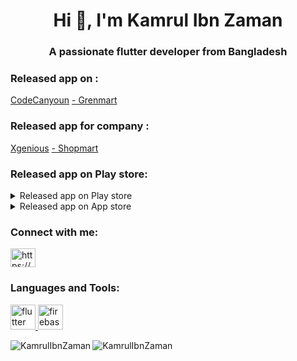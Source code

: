 <h1 align="center">Hi 👋, I'm Kamrul Ibn Zaman</h1>
<h3 align="center">A passionate flutter developer from Bangladesh</h3>

<h3 align="left">Released app on :</h3><a href="https://codecanyon.net/item/grenmart-laravel-ecommerce-shop-flutter-app/40188895">CodeCanyoun</a>
<a href="https://codecanyon.net/item/grenmart-laravel-ecommerce-shop-flutter-app/40188895">- Grenmart</a>


<h3 align="left">Released app for company :</h3><a href="https://xgenious.com">Xgenious</a>
<a href="https://i.postimg.cc/T1tXSSGK/i-Phone-12-Pro-3.webp">- Shopmart</a>

<h3 align="left">Released app on Play store:</h3> 
<p align="left">
<details>
  <summary>Released app on Play store</summary>
  <img src="https://i.postimg.cc/sfwKBygk/314627208-1998699590341332-1190079230480457434-n.jpg" height="150" name="image-name">
  <img src="https://i.postimg.cc/8cKbxdYp/image-11.jpg" height="150" name="image-name">
  <img src="https://i.postimg.cc/XYgCVxzv/image-14.png" height="150" name="image-name">
  <img src="https://i.postimg.cc/FHvS5wGq/image-15.png" height="150" name="image-name">
</details>
  
  <details>
  <summary>Released app on App store</summary>
  <img src="https://i.postimg.cc/m2nwwwMV/325412168-511378201059727-7233546358729569567-n.png"  height="150" name="image-name">
    <p align="left">
<a href="https://apps.apple.com/app/workpeople/id6476810230" target="blank"><img align="center" src="https://i.postimg.cc/m22F1NJC/icon.png" alt="https://www.facebook.com/kamrulibnzaman" height="30" width="40" /></a>
</p>
</details>

<h3 align="left">Connect with me:</h3>
<p align="left">
<a href="https://fb.com/kamrulibnzaman" target="blank"><img align="center" src="https://raw.githubusercontent.com/rahuldkjain/github-profile-readme-generator/master/src/images/icons/Social/facebook.svg" alt="https://www.facebook.com/kamrulibnzaman" height="30" width="40" /></a>
</p>

<h3 align="left">Languages and Tools:</h3>
<p align="left"> <a href="https://flutter.dev" target="_blank" rel="noreferrer"> <img src="https://www.vectorlogo.zone/logos/flutterio/flutterio-icon.svg" alt="flutter" width="40" height="40"/> </a> <a href="https://firebase.google.com/" target="_blank" rel="noreferrer"> <img src="https://www.vectorlogo.zone/logos/firebase/firebase-icon.svg" alt="firebase" width="40" height="40"/> </a>  </p>

<p><img align="left" src="https://github-readme-stats.vercel.app/api/top-langs?username=KamrulIbnZaman&show_icons=true&locale=en&layout=compact" alt="KamrulIbnZaman" /></p>

<p><img align="center" src="https://github-readme-streak-stats.herokuapp.com/?user=KamrulIbnZaman&" alt="KamrulIbnZaman" /></p>


